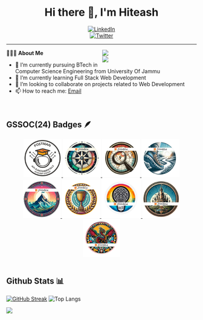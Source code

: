 <div align="center">
   <h1>Hi there 👋, I'm Hiteash </h1>

[![LinkedIn](https://img.shields.io/badge/LinkedIn-%230077B5.svg?logo=linkedin&logoColor=white)](https://www.linkedin.com/in/hiteash-mahajan)  
[![Twitter](https://img.shields.io/badge/Twitter-000.svg?logo=x&logoColor=white)]([https://x.com/HiteashMahajan/])
</div>

<hr>

👨🏻‍💻 **About Me** <img src="https://www.codedex.io/api/petStatus?user=ram79" min-width="300px" max-width="300px" width="250px" align="right">
                <img src="https://www.codedex.io/images/code-nights/evolved-happy-dragon.gif" min-width="300px" max-width="300px" width="250px" align="right">
<br>
- 🔭 I’m currently pursuing BTech in Computer Science Engineering from University Of Jammu
- 🌱 I’m currently learning Full Stack Web Development
- 👯 I’m looking to collaborate on projects related to Web Development
- 📫 How to reach me: <a href="mailto:hiteashgupta1@gmail.com">Email</a>


              
<br>

## GSSOC(24) Badges 🪶
<div style='display:flex; align-items:center; gap: 10px;' align='center'><a href="https://gssoc.girlscript.tech/leaderboard">
<img src="https://raw.githubusercontent.com/girlscript/gssoc-website-new/main/public/badges/postman.png" width="100px" height="100px" />
  <img src="https://github.com/girlscript/gssoc-website-new/blob/main/public/badges/1.png" width="100px" height="100px" />
  <img src="https://github.com/girlscript/gssoc-website-new/blob/main/public/badges/2.png" width="100px" height="100px" />
  <img src="https://github.com/girlscript/gssoc-website-new/blob/main/public/badges/3.png" width="100px" height="100px" />
  <img src="https://github.com/girlscript/gssoc-website-new/blob/main/public/badges/4.png" width="100px" height="100px" />
  <img src="https://github.com/girlscript/gssoc-website-new/blob/main/public/badges/5.png" width="100px" height="100px" />
  <img src="https://github.com/girlscript/gssoc-website-new/blob/main/public/badges/6.png" width="105px" height="105px" />
  <img src="https://github.com/girlscript/gssoc-website-new/blob/main/public/badges/7.png" width="100px" height="100px" />
  <img src="https://github.com/girlscript/gssoc-website-new/blob/main/public/badges/8.png" width="100px" height="100px" /></a>
</div> 



<br>

## Github Stats 📊
[![GitHub Streak](https://github-readme-streak-stats.herokuapp.com?user=hiteashgupta1&theme=nord&border_radius=5.1)](https://git.io/streak-stats)
![Top Langs](https://github-readme-stats.vercel.app/api/top-langs/?username=hiteashgupta1&layout=compact&theme=nord)





![](https://komarev.com/ghpvc/?username=hiteashgupta1&color=green)

<!--
**hiteashgupta1/hiteashgupta1** is a ✨ _special_ ✨ repository because its `README.md` (this file) appears on your GitHub profile.

Here are some ideas to get you started:

- 🔭 I’m currently pursuing BTech in Computer Science Engineering from University Of Jammu
- 🌱 I’m currently learning Full Stack Web Development
- 👯 I’m looking to collaborate on projects related to Web Development
- 🤔 I’m looking for help with ...
- 💬 Ask me about ...
- 📫 How to reach me: https://www.linkedin.com/in/hiteash-mahajan/
- 😄 Pronouns: ...
- ⚡ Fun fact: ...
-->
